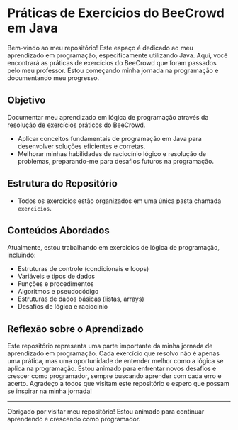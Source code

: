 # Práticas de Exercícios do BeeCrowd em Java

Bem-vindo ao meu repositório! Este espaço é dedicado ao meu aprendizado em programação, especificamente utilizando Java. Aqui, você encontrará as práticas de exercícios do BeeCrowd que foram passados pelo meu professor. Estou começando minha jornada na programação e documentando meu progresso.

## Objetivo

Documentar meu aprendizado em lógica de programação através da resolução de exercícios práticos do BeeCrowd.
- Aplicar conceitos fundamentais de programação em Java para desenvolver soluções eficientes e corretas.
- Melhorar minhas habilidades de raciocínio lógico e resolução de problemas, preparando-me para desafios futuros na programação.

## Estrutura do Repositório

- Todos os exercícios estão organizados em uma única pasta chamada `exercicios`.

## Conteúdos Abordados

Atualmente, estou trabalhando em exercícios de lógica de programação, incluindo:

- Estruturas de controle (condicionais e loops)
- Variáveis e tipos de dados
- Funções e procedimentos
- Algoritmos e pseudocódigo
- Estruturas de dados básicas (listas, arrays)
- Desafios de lógica e raciocínio

## Reflexão sobre o Aprendizado

Este repositório representa uma parte importante da minha jornada de aprendizado em programação. Cada exercício que resolvo não é apenas uma prática, mas uma oportunidade de entender melhor como a lógica se aplica na programação. Estou animado para enfrentar novos desafios e crescer como programador, sempre buscando aprender com cada erro e acerto. Agradeço a todos que visitam este repositório e espero que possam se inspirar na minha jornada!

---

Obrigado por visitar meu repositório! Estou animado para continuar aprendendo e crescendo como programador.

 
